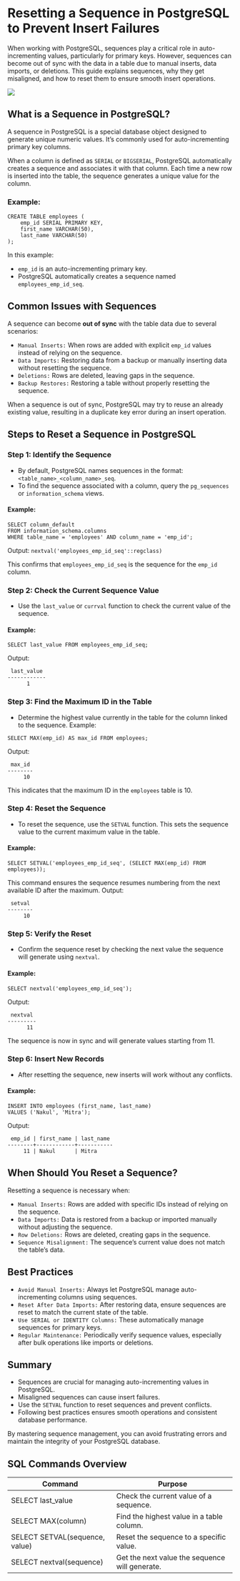 # Resetting a Sequence in PostgreSQL to Prevent Insert Failures
When working with PostgreSQL, sequences play a critical role in auto-incrementing values, particularly for primary keys. However, sequences can become out of sync with the data in a table due to manual inserts, data imports, or deletions. This guide explains sequences, why they get misaligned, and how to reset them to ensure smooth insert operations.

[![](https://markdown-videos-api.jorgenkh.no/youtube/gwU9NQttUZ8)](https://youtu.be/gwU9NQttUZ8)

## What is a Sequence in PostgreSQL?
A sequence in PostgreSQL is a special database object designed to generate unique numeric values. It’s commonly used for auto-incrementing primary key columns.

When a column is defined as `SERIAL` or `BIGSERIAL`, PostgreSQL automatically creates a sequence and associates it with that column. Each time a new row is inserted into the table, the sequence generates a unique value for the column.

### Example:
```
CREATE TABLE employees (
    emp_id SERIAL PRIMARY KEY,
    first_name VARCHAR(50),
    last_name VARCHAR(50)
);
```

In this example:
* `emp_id` is an auto-incrementing primary key.
* PostgreSQL automatically creates a sequence named `employees_emp_id_seq`.

## Common Issues with Sequences
A sequence can become **out of sync** with the table data due to several scenarios:
* `Manual Inserts:` When rows are added with explicit `emp_id` values instead of relying on the sequence.
* `Data Imports:` Restoring data from a backup or manually inserting data without resetting the sequence.
* `Deletions:` Rows are deleted, leaving gaps in the sequence.
* `Backup Restores:` Restoring a table without properly resetting the sequence.

When a sequence is out of sync, PostgreSQL may try to reuse an already existing value, resulting in a duplicate key error during an insert operation.

## Steps to Reset a Sequence in PostgreSQL
### Step 1: Identify the Sequence
* By default, PostgreSQL names sequences in the format: `<table_name>_<column_name>_seq`.
* To find the sequence associated with a column, query the `pg_sequences` or `information_schema` views.
#### Example:
```
SELECT column_default 
FROM information_schema.columns 
WHERE table_name = 'employees' AND column_name = 'emp_id';
```
Output: `nextval('employees_emp_id_seq'::regclass)`

This confirms that `employees_emp_id_seq` is the sequence for the `emp_id` column.

### Step 2: Check the Current Sequence Value
* Use the `last_value` or `currval` function to check the current value of the sequence.
#### Example:
```
SELECT last_value FROM employees_emp_id_seq;
```
Output:
```
 last_value
------------
      1
```

### Step 3: Find the Maximum ID in the Table
* Determine the highest value currently in the table for the column linked to the sequence.
Example:
```
SELECT MAX(emp_id) AS max_id FROM employees;
```
Output:
```
 max_id
--------
     10
```
This indicates that the maximum ID in the `employees` table is 10.

### Step 4: Reset the Sequence
* To reset the sequence, use the `SETVAL` function. This sets the sequence value to the current maximum value in the table.
#### Example:
```
SELECT SETVAL('employees_emp_id_seq', (SELECT MAX(emp_id) FROM employees));
```
This command ensures the sequence resumes numbering from the next available ID after the maximum.
Output:
```
 setval
--------
     10
```

### Step 5: Verify the Reset
* Confirm the sequence reset by checking the next value the sequence will generate using `nextval`.
#### Example:
```
SELECT nextval('employees_emp_id_seq');
```
Output:
```
 nextval
---------
      11
```
The sequence is now in sync and will generate values starting from 11.

### Step 6: Insert New Records
* After resetting the sequence, new inserts will work without any conflicts.
#### Example:
```
INSERT INTO employees (first_name, last_name)
VALUES ('Nakul', 'Mitra');
```
Output:
```
 emp_id | first_name | last_name
--------+------------+-----------
     11 | Nakul      | Mitra
```

## When Should You Reset a Sequence?
Resetting a sequence is necessary when:
* `Manual Inserts:` Rows are added with specific IDs instead of relying on the sequence.
* `Data Imports:` Data is restored from a backup or imported manually without adjusting the sequence.
* `Row Deletions:` Rows are deleted, creating gaps in the sequence.
* `Sequence Misalignment:` The sequence’s current value does not match the table’s data.

## Best Practices
* `Avoid Manual Inserts:` Always let PostgreSQL manage auto-incrementing columns using sequences.
* `Reset After Data Imports:` After restoring data, ensure sequences are reset to match the current state of the table.
* `Use SERIAL or IDENTITY Columns:` These automatically manage sequences for primary keys.
* `Regular Maintenance:` Periodically verify sequence values, especially after bulk operations like imports or deletions.

## Summary
* Sequences are crucial for managing auto-incrementing values in PostgreSQL.
* Misaligned sequences can cause insert failures.
* Use the `SETVAL` function to reset sequences and prevent conflicts.
* Following best practices ensures smooth operations and consistent database performance.

By mastering sequence management, you can avoid frustrating errors and maintain the integrity of your PostgreSQL database.

## SQL Commands Overview
| Command | Purpose |
|---------|---------|
| SELECT last_value | Check the current value of a sequence. |
| SELECT MAX(column) | Find the highest value in a table column. |
| SELECT SETVAL(sequence, value) | Reset the sequence to a specific value. |
| SELECT nextval(sequence) | Get the next value the sequence will generate. |
